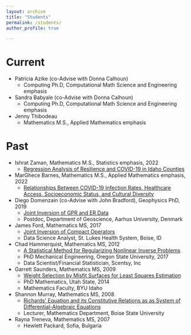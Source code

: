 ```yaml
---
layout: archive
title: "Students"
permalink: /students/
author_profile: true

---
```




Current 
======
* Patricia Azike (co-Advise with Donna Calhoun)
  * Computing Ph.D, Computational Math Science and Engineering emphasis
* Sandra Babyale (co-Advise with Donna Calhoun)
  * Computing Ph.D, Computational Math Science and Engineering emphasis
* Jenny Thibodeau
  * Mathematics M.S., Applied Mathematics emphasis


Past 
======
* Ishrat Zaman, Mathematics M.S., Statistics emphasis, 2022
  * [Regression Analysis of Resilience and COVID-19 in Idaho Counties](https://jodimead.github.io/files/student_theses/ishrat.pdf)
* MarGhece Barnes, Mathematics M.S., Applied Mathematics emphasis, 2022
  * [Relationships Between COVID-19 Infection Rates, Healthcare Access, Socioeconomic Status, and Cultural Diversity](https://jodimead.github.io/files/student_theses/marghece.pdf)
* Diego Domenzain (co-Advise with John Bradford), Geophysics PhD, 2019
  * [Joint Inversion of GPR and ER Data](https://jodimead.github.io/files/student_theses/diego.pdf)
   * Postdoc, Department of Geoscience, Aarhus University, Denmark
* James Ford, Mathematics MS, 2017
  * [Joint Inversion of Compact Operators](https://jodimead.github.io/files/student_theses/james.pdf)
  * Data Science Analyst, St. Lukes Health System, Boise, ID
* Chad Hammerquist, Mathematics MS, 2012
  *  [A Statistical Method for Regularizing Nonlinear Inverse Problems](https://jodimead.github.io/files/student_theses/chad.pdf)
   * PhD Mechanical Engineering, Oregon State University, 2017
   * Data Scientist/Financial Statistician, Scentsy, Inc
* Garrett Saunders, Mathematics MS, 2009
  * [Weight Selection by Misfit Surfaces for Least Squares Estimation](https://jodimead.github.io/files/student_theses/garrett.pdf)
   *  PhD Mathematics, Utah State, 2014
   * Mathematics Faculty, BYU Idaho
* Shannon Murray, Mathematics MS, 2008
   * [Richards' Equation and its Constitutive Relations as as System of Differential-Algebraic Equations](https://jodimead.github.io/files/student_theses/shannon.pdf)
   * Lecturer, Mathematics Department, Boise State University
* Rayna Treneva, Mathematics MS, 2007
  * Hewlett Packard, Sofia, Bulgaria
